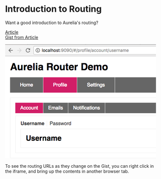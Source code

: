 # Introduction to Routing

Want a good introduction to Aurelia's routing?

[Article](https://scottwhittaker.net/aurelia/2016/06/12/aurelia-router-demo.html)  
[Gist from Article](https://gist.run/?id=92825f79a9156cd55194b2ba7c8c42df)

![Routing Gist](images/routing-gist.png "Routing Gist Image")

To see the routing URLs as they change on the Gist, you can right click in the iframe, and bring up the contents in another browser tab.
